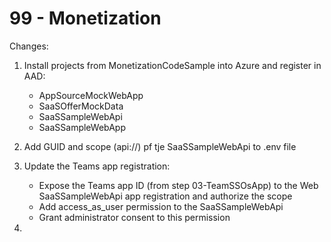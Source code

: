 # 99 - Monetization

Changes:

1. Install projects from MonetizationCodeSample into Azure and register in AAD:
   - AppSourceMockWebApp
   - SaaSOfferMockData
   - SaaSSampleWebApi
   - SaaSSampleWebApp

2. Add GUID and scope (api://) pf tje SaaSSampleWebApi to .env file

3. Update the Teams app registration:
   - Expose the Teams app ID (from step 03-TeamSSOsApp) to the Web SaaSSampleWebApi app registration and authorize the scope
   - Add access_as_user permission to the SaaSSampleWebApi
   - Grant administrator consent to this permission

4. 